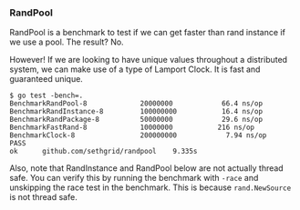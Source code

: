 ### RandPool

RandPool is a benchmark to test if we can get faster than rand instance if we use a pool. The result? No.

However! If we are looking to have unique values throughout a distributed system, we can make use of a type of Lamport Clock. It is fast and guaranteed unique.


```
$ go test -bench=.
BenchmarkRandPool-8            	20000000	        66.4 ns/op
BenchmarkRandInstance-8        	100000000	        16.4 ns/op
BenchmarkRandPackage-8         	50000000	        29.6 ns/op
BenchmarkFastRand-8            	10000000	       216 ns/op
BenchmarkClock-8               	200000000	         7.94 ns/op
PASS
ok  	github.com/sethgrid/randpool	9.335s
```

Also, note that RandInstance and RandPool below are not actually thread safe. You can verify this by running the benchmark with `-race` and unskipping the race test in the benchmark. This is because `rand.NewSource` is not thread safe.
